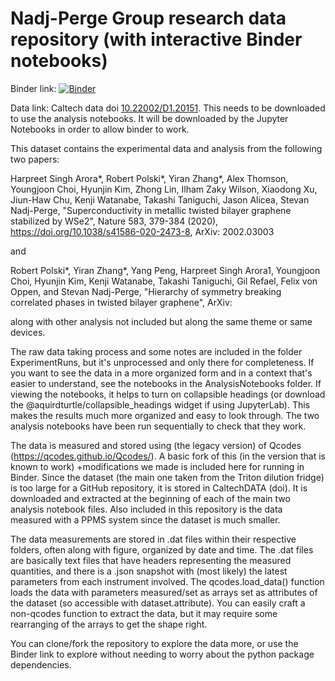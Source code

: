 # Nadj-Perge Group research data repository (with interactive Binder notebooks)

Binder link: [![Binder](https://mybinder.org/badge_logo.svg)](https://mybinder.org/v2/gh/RMpolski/TBG_Data/main)

Data link: Caltech data doi [10.22002/D1.20151](https://dx.doi.org/10.22002/D1.20151). This needs to be downloaded to use the analysis notebooks. It will be downloaded by the Jupyter Notebooks in order to allow binder to work.

This dataset contains the experimental data and analysis from the following two papers:

Harpreet Singh Arora*, Robert Polski*, Yiran Zhang*, Alex Thomson, Youngjoon Choi, Hyunjin Kim, Zhong Lin, Ilham Zaky Wilson, Xiaodong Xu, Jiun-Haw Chu, Kenji Watanabe, Takashi Taniguchi, Jason Alicea, Stevan Nadj-Perge, "Superconductivity in metallic twisted bilayer graphene stabilized by WSe2", Nature 583, 379-384 (2020), https://doi.org/10.1038/s41586-020-2473-8, ArXiv: 2002.03003

and

Robert Polski*, Yiran Zhang*, Yang Peng, Harpreet Singh Arora1, Youngjoon Choi, Hyunjin Kim, Kenji Watanabe, Takashi Taniguchi, Gil Refael, Felix von Oppen, and Stevan Nadj-Perge, "Hierarchy of symmetry breaking correlated phases in twisted bilayer graphene", ArXiv: 

along with other analysis not included but along the same theme or same devices.

The raw data taking process and some notes are included in the folder ExperimentRuns, but it's unprocessed and only there for completeness. If you want to see the data in a more organized form and in a context that's easier to understand, see the notebooks in the AnalysisNotebooks folder. If viewing the notebooks, it helps to turn on collapsible headings (or download the @aquirdturtle/collapsible_headings widget if using JupyterLab). This makes the results much more organized and easy to look through. The two analysis notebooks have been run sequentially to check that they work.

The data is measured and stored using (the legacy version) of Qcodes (https://qcodes.github.io/Qcodes/). A basic fork of this (in the version that is known to work) +modifications we made is included here for running in Binder. Since the dataset (the main one taken from the Triton dilution fridge) is too large for a GitHub repository, it is stored in CaltechDATA (doi). It is downloaded and extracted at the beginning of each of the main two analysis notebook files. Also included in this repository is the data measured with a PPMS system since the dataset is much smaller.

The data measurements are stored in .dat files within their respective folders, often along with figure, organized by date and time. The .dat files are basically text files that have headers representing the measured quantities, and there is a .json snapshot with (most likely) the latest parameters from each instrument involved. The qcodes.load_data() function loads the data with parameters measured/set as arrays set as attributes of the dataset (so accessible with dataset.attribute). You can easily craft a non-qcodes function to extract the data, but it may require some rearranging of the arrays to get the shape right.

You can clone/fork the repository to explore the data more, or use the Binder link to explore without needing to worry about the python package dependencies.
